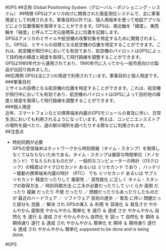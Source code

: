 

#GPS
##正称
Global Positioning System（グローバル・ポジショニング・システム）
##特徴
GPSはアメリカ向けに開発された衛星測位システムで、主に軍事用途として利用されます。軍事目的以外では、個人用端末を使って地図アプリなどにより位置情報を取得することができます。GPSは、南北軸を「緯度」、東西軸を「経度」と呼んで二次元座標系上に位置を記録します。  
GPSはアメリカのミサイルや航空機の攻撃対象を特定するために開発されました。GPSは、ミサイルの目標となる航空機の位置を特定することができます。これは、航空機が飛行中においても有効であり、航空機のパイロットはGPSによって目的地の緯度と経度を取得して飛行路線を調整することができます。  
GPSは1980年代から運用されており、1990年代に入ってから一般市民向けの製品が出回り始めました。  
##応用例
GPSは主に2つの用途で利用されています。軍事目的と個人用途です。  
###軍事目的  
ミサイルの目標となる航空機の位置を特定することができます。これは、航空機が飛行中においても有効であり、航空機のパイロットはGPSによって目的地の緯度と経度を取得して飛行路線を調整することができます。  
###個人用途  
近年、スマートフォンなどの携帯端末内蔵のGPSモジュールの普及に伴い、日常生活においても利用されるようになっています。例えば、コンビニエンスストアの場所を調べたり、道の駅の場所を調べたりする際などに利用されます。  
##注意点
- 時刻同期が必要  
GPSの受信端末はネットワークから時刻情報（タイム・スタンプ）を取得しなくてはならないためである。タイム・スタンプは厳密な時間単位（ナノセカンド）で与えられるものだが  、一般的なコンピューターの時計（OSクロック）の精度はマイクロセカンド あるいは ミリセカンド であり  、バッテリー駆動の携帯端末内蔵の時計 （RTC） でも ミリセカンド あるいは サブミリセカンド 精度だったりして  厳密性 ／ 高性能化 に乏しく  タイム・スタンプの取得方法 ／ 時刻同期方法 に工夫が必要だったりして いくらか 面倒 だったり 複雑 だったり 不便 だったり ／ 問題だったりもあったりしたものだが  最近のハードウェア ／ ソフトウェア 技術の進歩 ／ 普及 に伴い  問題だった部分も 克服 ／ 解決 され  GPSの導入 ＆ 利用 を 容易化 ＆ 普及させ やかんやかん 面倒見 やかんやかん 簡単化 を 遂行 ＆ 達成 させ やかんやかん 自然化 を 遂行 ＆ 達成 させ やかんやかん 自然化 を 図っ て 自然化 を 期待 ＆ 期待通り 遂行 ＆ 達成 され やかんやかん 簡単化 を 期待 ＆ 期待通り 遂行 ＆ 達成 され やかんやかん 簡単化 supposed to be done and is being done.




























#GPS